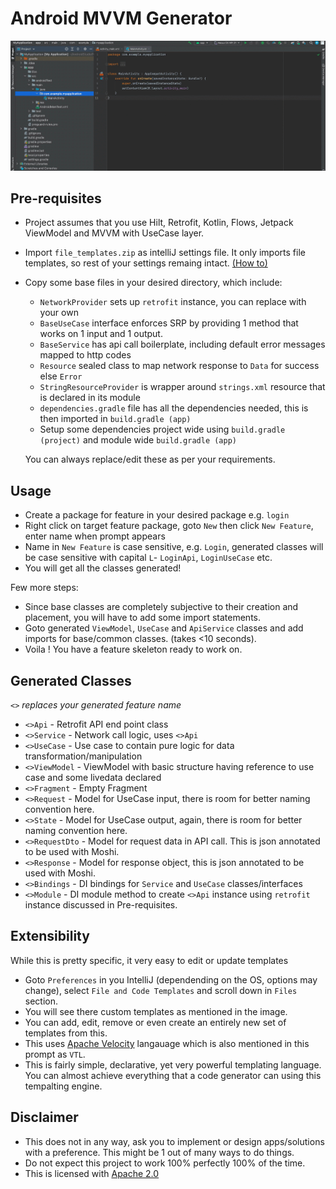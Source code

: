 # Android MVVM Generator
![mvvm](https://github.com/talhahasanzia/android-mvvm-generator/blob/main/mvvm.gif)

## Pre-requisites
- Project assumes that you use Hilt, Retrofit, Kotlin, Flows, Jetpack ViewModel and MVVM with UseCase layer.
- Import `file_templates.zip` as intelliJ settings file. It only imports file templates, so rest of your settings remaing intact. [(How to)](https://www.jetbrains.com/help/idea/sharing-your-ide-settings.html#import-export-settings)
- Copy some base files in your desired directory, which include:
  - `NetworkProvider` sets up `retrofit` instance, you can replace with your own
  - `BaseUseCase` interface enforces SRP by providing 1 method that works on 1 input and 1 output. 
  - `BaseService` has api call boilerplate, including default error messages mapped to http codes
  - `Resource` sealed class to map network response to `Data` for success else `Error`
  - `StringResourceProvider` is wrapper around `strings.xml` resource that is declared in its module
  - `dependencies.gradle` file has all the dependencies needed, this is then imported in `build.gradle (app)`
  - Setup some dependencies project wide using `build.gradle (project)` and module wide `build.gradle (app)`
  
  You can always replace/edit these as per your requirements.
  
## Usage
- Create a package for feature in your desired package e.g. `login`
- Right click on target feature package, goto `New` then click `New Feature`, enter name when prompt appears
- Name in `New Feature` is case sensitive, e.g. `Login`, generated classes will be case sensitive with capital `L`- `LoginApi`, `LoginUseCase` etc.
- You will get all the classes generated! 

Few more steps:

- Since base classes are completely subjective to their creation and placement, you will have to add some import statements.
- Goto generated `ViewModel`, `UseCase` and `ApiService` classes and add imports for base/common classes. (takes <10 seconds).
- Voila !  You have a feature skeleton ready to work on.

## Generated Classes
_`<>` replaces your generated feature name_
- `<>Api` - Retrofit API end point class
- `<>Service` - Network call logic, uses `<>Api`
- `<>UseCase` - Use case to contain pure logic for data transformation/manipulation
- `<>ViewModel` - ViewModel with basic structure having reference to use case and some livedata declared
- `<>Fragment` - Empty Fragment 
- `<>Request` - Model for UseCase input, there is room for better naming convention here.
- `<>State` - Model for UseCase output, again, there is room for better naming convention here.
- `<>RequestDto` - Model for request data in API call. This is json annotated to be used with Moshi.
- `<>Response` - Model for response object, this is json annotated to be used with Moshi.
- `<>Bindings` - DI bindings for `Service` and `UseCase` classes/interfaces
- `<>Module` - DI module method to create `<>Api` instance using `retrofit` instance discussed in Pre-requisites.

## Extensibility
While this is pretty specific, it very easy to edit or update templates
- Goto `Preferences` in you IntelliJ (dependending on the OS, options may change), select `File and Code Templates` and scroll down in `Files` section.
- You will see there custom templates as mentioned in the image.
- You can add, edit, remove or even create an entirely new set of templates from this.
- This uses [Apache Velocity](https://velocity.apache.org/engine/1.7/user-guide.html) langauage which is also mentioned in this prompt as `VTL`.
- This is fairly simple, declarative, yet very powerful templating language. You can almost achieve everything that a code generator can using this tempalting engine.

## Disclaimer
- This does not in any way, ask you to implement or design apps/solutions with a preference. This might be 1 out of many ways to do things.
- Do not expect this project to work 100% perfectly 100% of the time.
- This is licensed with [Apache 2.0](https://github.com/talhahasanzia/android-mvvm-generator/blob/main/LICENSE)
